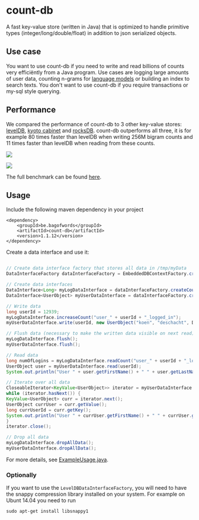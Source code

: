 count-db
========

A fast key-value store (written in Java) that is optimized to handle primitive types (integer/long/double/float) in addition to json serialized objects. 

## Use case

You want to use count-db if you need to write and read billions of counts very efficiëntly from a Java program. Use cases are logging large amounts of user data, counting n-grams for [language models](http://en.wikipedia.org/wiki/Language_model) or building an index to search texts. You don't want to use count-db if you require transactions or my-sql style querying.

## Performance

We compared the performance of count-db to 3 other key-value stores: [levelDB](https://github.com/google/leveldb), [kyoto cabinet](http://fallabs.com/kyotocabinet/) and [rocksDB](http://rocksdb.org/).  count-db outperforms all three, it is for example 80 times faster than levelDB when writing 256M bigram counts and 11 times faster than levelDB when reading from these counts.

![](https://raw.githubusercontent.com/koendeschacht/count-db/master/doc/write_bigram_counts.png)

![](https://raw.githubusercontent.com/koendeschacht/count-db/master/doc/read_bigram_counts.png)

The full benchmark can be found [here](https://github.com/koendeschacht/count-db/blob/master/doc/performance.md).

## Usage

Include the following maven dependency in your project

``` 
<dependency>
    <groupId>be.bagofwords</groupId>
    <artifactId>count-db</artifactId>
    <version>1.1.12</version>
</dependency>
```

Create a data interface and use it:

``` java

// Create data interface factory that stores all data in /tmp/myData
DataInterfaceFactory dataInterfaceFactory = EmbeddedDBContextFactory.createDataInterfaceFactory("/tmp/myData");

// Create data interfaces
DataInterface<Long> myLogDataInterface = dataInterfaceFactory.createCountDataInterface("myLoginCounts");
DataInterface<UserObject> myUserDataInterface = dataInterfaceFactory.createDataInterface("myUsers", UserObject.class, new OverWriteCombinator<>());

// Write data
long userId = 12939;
myLogDataInterface.increaseCount("user_" + userId + "_logged_in");
myUserDataInterface.write(userId, new UserObject("koen", "deschacht", DateUtils.parseDate("1983-04-12", "yyyy-MM-dd")));

// Flush data (necessary to make the written data visible on next read)
myLogDataInterface.flush();
myUserDataInterface.flush();

// Read data
long numOfLogins = myLogDataInterface.readCount("user_" + userId + "_logged_in");
UserObject user = myUserDataInterface.read(userId);
System.out.println("User " + user.getFirstName() + " " + user.getLastName() + " logged in " + numOfLogins + " times.");

// Iterate over all data
CloseableIterator<KeyValue<UserObject>> iterator = myUserDataInterface.iterator();
while (iterator.hasNext()) {
KeyValue<UserObject> curr = iterator.next();
UserObject currUser = curr.getValue();
long currUserId = curr.getKey();
System.out.println("User " + currUser.getFirstName() + " " + currUser.getLastName() + " with id " + currUserId);
}
iterator.close();

// Drop all data
myLogDataInterface.dropAllData();
myUserDataInterface.dropAllData();

```

For more details, see [ExampleUsage.java](https://github.com/koendeschacht/count-db/blob/master/src/main/java/be/bagofwords/main/ExampleUsage.java).

### Optionally

If you want to use the ``LevelDBDataInterfaceFactory``, you will need to have the snappy compression library installed on your system. For example on Ubunt 14.04 you need to run

```
sudo apt-get install libsnappy1
```

